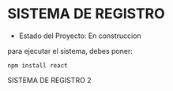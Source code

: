 <h1>SISTEMA DE REGISTRO</h1>

- Estado del Proyecto: En construccion

para ejecutar el sistema, debes poner:

```npm install react```

SISTEMA DE REGISTRO 2
